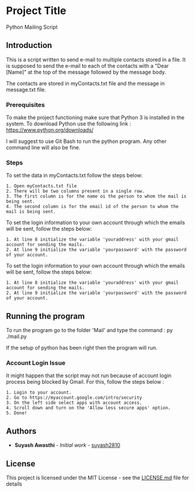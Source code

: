 # Project Title

Python Mailing Script

## Introduction

This is a script written to send e-mail to multiple contacts stored in a file. It is supposed to send the e-mail to each of the contacts with a "Dear [Name]" at the top of the message followed by the message body.

The contacts are stored in myContacts.txt file and the message in message.txt file.

### Prerequisites


To make the project functioning make sure that Python 3 is installed in the system.
To download Python use the following link : https://www.python.org/downloads/

I will suggest to use Git Bash to run the python program. Any other command line will also be fine.


### Steps

To set the data in myContacts.txt follow the steps below:

```
1. Open myContacts.txt file 
2. There will be two columns present in a single row.
3. The first column is for the name oi the person to whom the mail is being sent.
4. The second column is for the email id of the person to whom the mail is being sent.
```

To set the login information to your own account through which the emails will be sent, follow the steps below:


```
1. At line 8 initialize the variable 'youraddress' with your gmail account for sending the mails.
2. At line 9 initialize the variable 'yourpassword' with the password of your account.  
```

To set the login information to your own account through which the emails will be sent, follow the steps below:


```
1. At line 8 initialize the variable 'youraddress' with your gmail account for sending the mails.
2. At line 9 initialize the variable 'yourpassword' with the password of your account.  
```

## Running the program

To run the program go to the folder 'Mail' and type the command : py ./mail.py 

If the setup of python has been right then the program will run.

### Account Login Issue

It might happen that the script may not run because of account login process being blocked by Gmail.
For this, follow the steps below :

```
1. Login to your account.
2. Go to https://myaccount.google.com/intro/security
3. On the left side select apps with account access.
4. Scroll down and turn on the 'Allow less secure apps' option.
5. Done!
```




## Authors

* **Suyash Awasthi** - *Initial work* - [suyash2810](https://github.com/suyash2810)

## License

This project is licensed under the MIT License - see the [LICENSE.md](https://github.com/Suyash2810/Mail/blob/master/LICENSE) file for details

